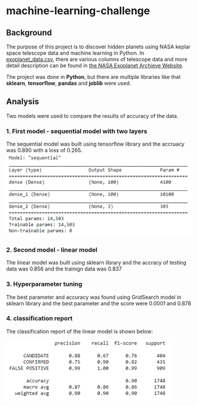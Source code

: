 # machine-learning-challenge

## Background
The purpose of this project is to discover hidden planets using NASA keplar space telescope data and machine learning in Python. In [exoplanet_data.csv](exoplanet_data.csv), there are various columns of telescope data and more detail description can be found in [the NASA Exoplanet Archieve Website](https://exoplanetarchive.ipac.caltech.edu/docs/API_kepcandidate_columns.html).

The project was done in **Python**, but there are multiple libraries like that **sklearn**, **tensorflow**, **pandas** and **joblib** were used.

## Analysis
Two models were used to compare the results of accuracy of the data.

### 1. First model - sequential model with two layers
The sequential model was built using tensorflow library and the accruacy was 0.890 with a loss of 0.265.
![](sequential_model.PNG)

### 2. Second model - linear model
The linear model was built using sklearn library and the accracy of testing data was 0.856 and the trainign data was 0.837

### 3. Hyperparameter tuning
The best parameter and accuracy was found using GridSearch model in sklearn library and the best parameter and the score were 0.0001 and 0.878

### 4. classification report
The classification report of the linear model is shown below:

![](classification_report.PNG)
